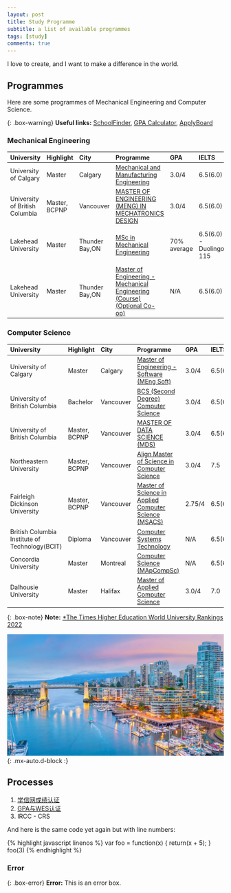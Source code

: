 ```yaml
---
layout: post
title: Study Programme
subtitle: a list of available programmes
tags: [study]
comments: true
---
```

I love to create, and I want to make a difference in the world. 

## Programmes

Here are some programmes of Mechanical Engineering and Computer Science.

{: .box-warning}
**Useful links:** [SchoolFinder](https://www.schoolfinder.com/), [GPA Calculator](https://applications.wes.org/igpa-calculator/), [ApplyBoard](https://www.applyboard.com/)

### Mechanical Engineering

| University | Highlight | City | Programme | GPA | IELTS | Deadline | Duration | Tuition|
| :--------- |:------- | :--- | :-------- | :-- | :---- | :------- | :------- | :----- |
| University of Calgary | Master | Calgary | [Mechanical and Manufacturing Engineering](https://grad.ucalgary.ca/future-students/explore-programs/mechanical-and-manufacturing-engineering-meng-course) | 3.0/4 | 6.5(6.0) | September 1(March 1) | 2 years | $38,000 CAD |
| University of British Columbia | Master, BCPNP  | Vancouver | [MASTER OF ENGINEERING (MENG) IN MECHATRONICS DESIGN](https://mech.ubc.ca/graduate/prospective/applications-admissions/meng-mechatronics-design/) | 3.0/4 | 6.5(6.0) | September 1(October 1 ~ February 15) | 12 months | $25,000 CAD |
| Lakehead University | Master | Thunder Bay,ON | [MSc in Mechanical Engineering](https://www.lakeheadu.ca/programs/graduate/programs/masters/engineering-mechanical/node/17225#requirements) | 70% average | 6.5(6.0) - Duolingo 115 | September 1(October 1 ~ February 15) | 2 years | $32,000 CAD |
| Lakehead University | Master | Thunder Bay,ON | [Master of Engineering - Mechanical Engineering (Course) (Optional Co-op)](https://www.applyboard.com/schools/university-of-ottawa/programs/master-of-engineering-mechanical-engineering-course-optional-co-op#about) | N/A | 6.5(6.0) | September 1(2024-01-31) | 2 years | $23,920 CAD |



### Computer Science

| University | Highlight | City | Programme | GPA | IELTS | Deadline | Duration | Tuition|
| :--------- |:------- | :--- | :-------- | :-- | :---- | :------- | :------- | :----- |
| University of Calgary | Master | Calgary | [Master of Engineering - Software (MEng Soft)](https://grad.ucalgary.ca/future-students/explore-programs/electrical-and-computer-engineering-meng-software-course) | 3.0/4 | 6.5(6.0) | September 1(March 1) | 2 years | $38,000 CAD |
| University of British Columbia | Bachelor | Vancouver | [BCS (Second Degree) Computer Science](https://www.cs.ubc.ca/students/undergrad/degree-programs/bcs-program-second-degree) | 3.0/4 | 6.5(6.0) | September 1(January 15) | 2 years | N/A |
| University of British Columbia | Master, BCPNP | Vancouver | [MASTER OF DATA SCIENCE (MDS)](https://www.grad.ubc.ca/prospective-students/graduate-degree-programs/master-of-data-science) | 3.0/4 | 6.5(6.0) | September 1(January 31) | 10 months | $53,000 CAD |
| Northeastern University | Master, BCPNP  | Vancouver | [Align Master of Science in Computer Science](https://vancouver.northeastern.edu/academic_program/align-master-of-science-in-computer-science/) | 3.0/4 | 7.5 | September 1(April 15) | 2.5 years | $75,000 CAD |
| Fairleigh Dickinson University | Master, BCPNP  | Vancouver | [ Master of Science in Applied Computer Science (MSACS) ](https://www.fdu.edu/program/msacs-applied-computer-science/) | 2.75/4 | 6.5(6.5) | Fall, Spring, Summer | 2 years | $35,000 USD |
| British Columbia Institute of Technology(BCIT) | Diploma | Vancouver | [ Computer Systems Technology ](https://www.bcit.ca/programs/computer-systems-technology-diploma-full-time-5500dipma/) | N/A | 6.5(6.0) | January 1(March 15 ~ August 30) | 2 years | $46,000 CAD |
| Concordia University | Master | Montreal | [Computer Science (MApCompSc) ](https://www.concordia.ca/academics/graduate/computer-science-mcompsci-applied.html) | N/A | 6.5(6.0) | Fall, Winter | 2 years | $35,000 CAD |
| Dalhousie University | Master | Halifax | [Master of Applied Computer Science](https://www.dal.ca/faculty/computerscience/graduate-programs/grad-handbook/how-to-apply.html) | 3.0/4 | 7.0 | January(August 1), September(March 1) | 2 years | N/A|


{: .box-note}
**Note:** [*The Times Higher Education World University Rankings 2022
](https://www.timeshighereducation.com/world-university-rankings/2022/world-ranking#!/page/0/length/25/sort_by/rank/sort_order/asc/cols/stats)



![Crepe](/assets/img/hero-vancouver-skyline-british-columbia-citystudio.jpg){: .mx-auto.d-block :}



## Processes

1. [学信网成绩认证](https://www.zhihu.com/tardis/bd/art/381855478?source_id=1001)
2. [GPA与WES认证](https://zhuanlan.zhihu.com/p/40695486?utm_id=0)
3. IRCC - CRS


And here is the same code yet again but with line numbers:

{% highlight javascript linenos %}
var foo = function(x) {
  return(x + 5);
}
foo(3)
{% endhighlight %}

### Error

{: .box-error}
**Error:** This is an error box.
